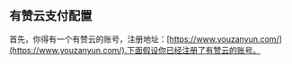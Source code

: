 ## 有赞云支付配置

首先，你得有一个有赞云的账号，注册地址：[https://www.youzanyun.com/](https://www.youzanyun.com/).下面假设你已经注册了有赞云的账号。